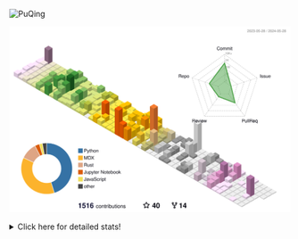![PuQing](https://user-images.githubusercontent.com/27223114/171565019-9a56fae6-b08b-421f-99db-7e830da42371.png)

![](./profile-3d-contrib/profile-season-animate.svg)

<details>
<summary>Click here for detailed stats!</summary>

<!--START_SECTION:waka-->
![Lines of code](https://img.shields.io/badge/From%20Hello%20World%20I%27ve%20Written-1.4%20million%20lines%20of%20code-blue)

**🐱 My GitHub Data** 

> 📦 388.7 kB Used in GitHub's Storage 
 > 
> 🏆 381 Contributions in the Year 2024
 > 
> 🚫 Not Opted to Hire
 > 
> 📜 47 Public Repositories 
 > 
> 🔑 29 Private Repositories 
 > 
**I'm an Early 🐤** 

```text
🌞 Morning                623 commits         ██░░░░░░░░░░░░░░░░░░░░░░░   07.96 % 
🌆 Daytime                3636 commits        ████████████░░░░░░░░░░░░░   46.45 % 
🌃 Evening                1611 commits        █████░░░░░░░░░░░░░░░░░░░░   20.58 % 
🌙 Night                  1957 commits        ██████░░░░░░░░░░░░░░░░░░░   25.00 % 
```


📊 **This Week I Spent My Time On** 

```text
💬 Programming Languages: 
Browsing                 6 hrs 22 mins       ███████████░░░░░░░░░░░░░░   44.55 % 
Python                   2 hrs 22 mins       ████░░░░░░░░░░░░░░░░░░░░░   16.54 % 
Searching                1 hr 25 mins        ██░░░░░░░░░░░░░░░░░░░░░░░   09.90 % 
Fish Touching            1 hr 19 mins        ██░░░░░░░░░░░░░░░░░░░░░░░   09.21 % 
Markdown                 35 mins             █░░░░░░░░░░░░░░░░░░░░░░░░   04.09 % 

🔥 Editors: 
Chrome                   10 hrs 28 mins      ██████████████████░░░░░░░   73.09 % 
VS Code                  2 hrs 51 mins       █████░░░░░░░░░░░░░░░░░░░░   20.01 % 
Obsidian                 35 mins             █░░░░░░░░░░░░░░░░░░░░░░░░   04.09 % 
fish                     24 mins             █░░░░░░░░░░░░░░░░░░░░░░░░   02.81 % 

💻 Operating System: 
Mac                      10 hrs 52 mins      ███████████████████░░░░░░   75.90 % 
Linux                    2 hrs               ████░░░░░░░░░░░░░░░░░░░░░   14.01 % 
WSL                      51 mins             ██░░░░░░░░░░░░░░░░░░░░░░░   06.00 % 
Windows                  35 mins             █░░░░░░░░░░░░░░░░░░░░░░░░   04.09 % 
```


<!--END_SECTION:waka-->
</details>
